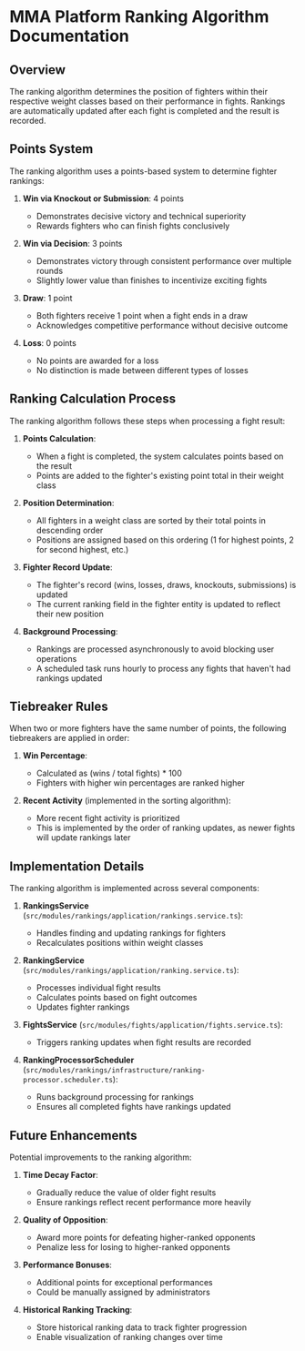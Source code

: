 # MMA Platform Ranking Algorithm Documentation

## Overview

The ranking algorithm determines the position of fighters within their respective weight classes based on their performance in fights. Rankings are automatically updated after each fight is completed and the result is recorded.

## Points System

The ranking algorithm uses a points-based system to determine fighter rankings:

1. **Win via Knockout or Submission**: 4 points
   - Demonstrates decisive victory and technical superiority
   - Rewards fighters who can finish fights conclusively

2. **Win via Decision**: 3 points
   - Demonstrates victory through consistent performance over multiple rounds
   - Slightly lower value than finishes to incentivize exciting fights

3. **Draw**: 1 point
   - Both fighters receive 1 point when a fight ends in a draw
   - Acknowledges competitive performance without decisive outcome

4. **Loss**: 0 points
   - No points are awarded for a loss
   - No distinction is made between different types of losses

## Ranking Calculation Process

The ranking algorithm follows these steps when processing a fight result:

1. **Points Calculation**:
   - When a fight is completed, the system calculates points based on the result
   - Points are added to the fighter's existing point total in their weight class

2. **Position Determination**:
   - All fighters in a weight class are sorted by their total points in descending order
   - Positions are assigned based on this ordering (1 for highest points, 2 for second highest, etc.)

3. **Fighter Record Update**:
   - The fighter's record (wins, losses, draws, knockouts, submissions) is updated
   - The current ranking field in the fighter entity is updated to reflect their new position

4. **Background Processing**:
   - Rankings are processed asynchronously to avoid blocking user operations
   - A scheduled task runs hourly to process any fights that haven't had rankings updated

## Tiebreaker Rules

When two or more fighters have the same number of points, the following tiebreakers are applied in order:

1. **Win Percentage**:
   - Calculated as (wins / total fights) * 100
   - Fighters with higher win percentages are ranked higher

2. **Recent Activity** (implemented in the sorting algorithm):
   - More recent fight activity is prioritized
   - This is implemented by the order of ranking updates, as newer fights will update rankings later

## Implementation Details

The ranking algorithm is implemented across several components:

1. **RankingsService** (`src/modules/rankings/application/rankings.service.ts`):
   - Handles finding and updating rankings for fighters
   - Recalculates positions within weight classes

2. **RankingService** (`src/modules/rankings/application/ranking.service.ts`):
   - Processes individual fight results
   - Calculates points based on fight outcomes
   - Updates fighter rankings

3. **FightsService** (`src/modules/fights/application/fights.service.ts`):
   - Triggers ranking updates when fight results are recorded

4. **RankingProcessorScheduler** (`src/modules/rankings/infrastructure/ranking-processor.scheduler.ts`):
   - Runs background processing for rankings
   - Ensures all completed fights have rankings updated

## Future Enhancements

Potential improvements to the ranking algorithm:

1. **Time Decay Factor**:
   - Gradually reduce the value of older fight results
   - Ensure rankings reflect recent performance more heavily

2. **Quality of Opposition**:
   - Award more points for defeating higher-ranked opponents
   - Penalize less for losing to higher-ranked opponents

3. **Performance Bonuses**:
   - Additional points for exceptional performances
   - Could be manually assigned by administrators

4. **Historical Ranking Tracking**:
   - Store historical ranking data to track fighter progression
   - Enable visualization of ranking changes over time
